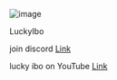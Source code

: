 ![image](https://user-images.githubusercontent.com/109420096/179402677-96973d8d-e7dd-4780-a9a5-b6c22f50ce0f.png)

LuckyIbo



join discord [Link](https://discord.gg/5kNnmysgVx)


lucky ibo on YouTube [Link](https://m.youtube.com/c/Goibo)

